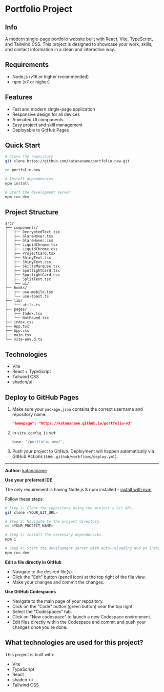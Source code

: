 # Portfolio Project

## Info

A modern single-page portfolio website built with React, Vite, TypeScript, and Tailwind CSS. This project is designed to showcase your work, skills, and contact information in a clean and interactive way.

## Requirements

- Node.js (v16 or higher recommended)
- npm (v7 or higher)

## Features

- Fast and modern single-page application
- Responsive design for all devices
- Animated UI components
- Easy project and skill management
- Deployable to GitHub Pages

## Quick Start

```sh
# Clone the repository
git clone https://github.com/katananame/portfolio-new.git

cd portfolio-new

# Install dependencies
npm install

# Start the development server
npm run dev
```

## Project Structure

```
src/
├── components/
│   ├── DecryptedText.tsx
│   ├── GlareHover.tsx
│   ├── GlareHover.css
│   ├── LiquidChrome.tsx
│   ├── LiquidChrome.css
│   ├── ProjectCard.tsx
│   ├── ShinyText.tsx
│   ├── ShinyText.css
│   ├── SkillsMarquee.tsx
│   ├── SpotlightCard.tsx
│   ├── SpotlightCard.css
│   ├── SplitText.tsx
│   └── ui/
├── hooks/
│   ├── use-mobile.tsx
│   └── use-toast.ts
├── lib/
│   └── utils.ts
├── pages/
│   ├── Index.tsx
│   └── NotFound.tsx
├── index.css
├── App.tsx
├── App.css
├── main.tsx
└── vite-env.d.ts
```

## Technologies
- Vite
- React + TypeScript
- Tailwind CSS
- shadcn/ui

## Deploy to GitHub Pages

1. Make sure your `package.json` contains the correct username and repository name:
   ```json
   "homepage": "https://katananame.github.io/portfolio-v2"
   ```
2. In `vite.config.js` set:
   ```js
   base: '/portfolio-new/',
   ```
3. Push your project to GitHub. Deployment will happen automatically via GitHub Actions (see `.github/workflows/deploy.yml`).

---

**Author:** [katananame](https://github.com/katananame)

**Use your preferred IDE**

The only requirement is having Node.js & npm installed - [install with nvm](https://github.com/nvm-sh/nvm#installing-and-updating)

Follow these steps:

```sh
# Step 1: Clone the repository using the project's Git URL.
git clone <YOUR_GIT_URL>

# Step 2: Navigate to the project directory.
cd <YOUR_PROJECT_NAME>

# Step 3: Install the necessary dependencies.
npm i

# Step 4: Start the development server with auto-reloading and an instant preview.
npm run dev
```

**Edit a file directly in GitHub**

- Navigate to the desired file(s).
- Click the "Edit" button (pencil icon) at the top right of the file view.
- Make your changes and commit the changes.

**Use GitHub Codespaces**

- Navigate to the main page of your repository.
- Click on the "Code" button (green button) near the top right.
- Select the "Codespaces" tab.
- Click on "New codespace" to launch a new Codespace environment.
- Edit files directly within the Codespace and commit and push your changes once you're done.

## What technologies are used for this project?

This project is built with:

- Vite
- TypeScript
- React
- shadcn-ui
- Tailwind CSS
